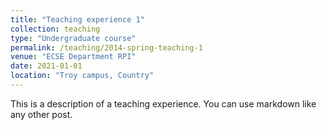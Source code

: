 ```yaml
---
title: "Teaching experience 1"
collection: teaching
type: "Undergraduate course"
permalink: /teaching/2014-spring-teaching-1
venue: "ECSE Department RPI"
date: 2021-01-01
location: "Troy campus, Country"
---
```


This is a description of a teaching experience. You can use markdown like any other post.

